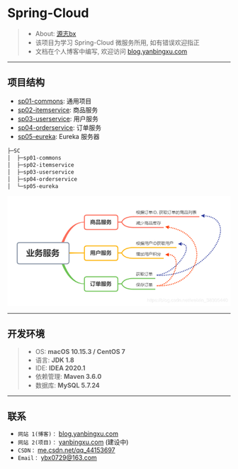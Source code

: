 # Spring-Cloud
> - About: [源志bx](http://blog.yanbingxu.com/)
> - 该项目为学习 Spring-Cloud 微服务所用, 如有错误欢迎指正
> - 文档在个人博客中编写, 欢迎访问 [blog.yanbingxu.com](http://blog.yanbingxu.com/)

---
## 项目结构
- [sp01-commons](./sp01-commons): 通用项目
- [sp02-itemservice](./sp02-itemservice): 商品服务
- [sp03-userservice](./sp03-userservice): 用户服务
- [sp04-orderservice](./sp04-orderservice): 订单服务
- [sp05-eureka](./sp05-eureka): Eureka 服务器

```
├─SC
│  ├─sp01-commons
│  ├─sp02-itemservice
│  ├─sp03-userservice
│  ├─sp04-orderservice
│  └─sp05-eureka
```

![20200330135542918.png](./img/20200330135542918.png)

---
## 开发环境
> - OS: **macOS 10.15.3 / CentOS 7**
> - 语言: **JDK 1.8**
> - IDE: **IDEA 2020.1**
> - 依赖管理: **Maven 3.6.0**
> - 数据库: **MySQL 5.7.24**

---
## 联系
- `网站 1(博客)：` [blog.yanbingxu.com](https://blog.yanbingxu.com/)
- `网站 2(项目)：` [yanbingxu.com](http://yanbingxu.com/) (建设中)
- `CSDN：` [me.csdn.net/qq_44153697](https://me.csdn.net/qq_44153697)
- `Email：` <ybx0729@163.com>